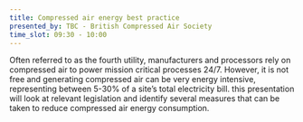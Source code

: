 ```yaml
---
title: Compressed air energy best practice
presented_by: TBC - British Compressed Air Society
time_slot: 09:30 - 10:00
---
```

Often referred to as the fourth utility, manufacturers and processors rely on compressed air to power mission critical processes 24/7. However, it is not free and generating compressed air can be very energy intensive, representing between 5-30% of a site’s total electricity bill. this presentation will look at relevant legislation and identify several measures that can be taken to reduce compressed air energy consumption.
